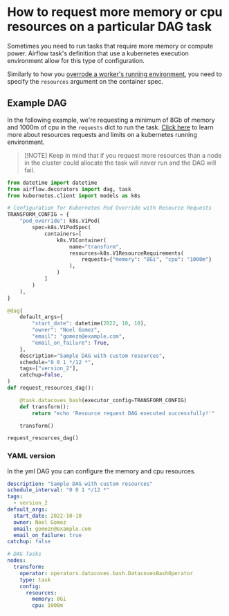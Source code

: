 # How to request more memory or cpu resources on a particular DAG task

Sometimes you need to run tasks that require more memory or compute power. Airflow task's definition that use a kubernetes execution environment allow for this type of configuration.

Similarly to how you [overrode a worker's running environment](/how-tos/airflow/customize-worker-environment.md), you need to specify the `resources` argument on the container spec.

## Example DAG

In the following example, we're requesting a minimum of 8Gb of memory and 1000m of cpu in the `requests` dict to run the task. [Click here](https://pwittrock.github.io/docs/tasks/configure-pod-container/assign-cpu-ram-container/) to learn more about resources requests and limits on a kubernetes running environment.

>[!NOTE] Keep in mind that if you request more resources than a node in the cluster could allocate the task will never run and the DAG will fail.

```python
from datetime import datetime
from airflow.decorators import dag, task
from kubernetes.client import models as k8s

# Configuration for Kubernetes Pod Override with Resource Requests
TRANSFORM_CONFIG = {
    "pod_override": k8s.V1Pod(
        spec=k8s.V1PodSpec(
            containers=[
                k8s.V1Container(
                    name="transform",
                    resources=k8s.V1ResourceRequirements(
                        requests={"memory": "8Gi", "cpu": "1000m"}
                    ),
                )
            ]
        )
    ),
}

@dag(
    default_args={
        "start_date": datetime(2022, 10, 10),
        "owner": "Noel Gomez",
        "email": "gomezn@example.com",
        "email_on_failure": True,
    },
    description="Sample DAG with custom resources",
    schedule="0 0 1 */12 *",
    tags=["version_2"],
    catchup=False,
)
def request_resources_dag():

    @task.datacoves_bash(executor_config=TRANSFORM_CONFIG)
    def transform():
        return "echo 'Resource request DAG executed successfully!'"

    transform()

request_resources_dag()
```

### YAML version
In the yml DAG you can configure the memory and cpu resources.

```yaml
description: "Sample DAG with custom resources"
schedule_interval: "0 0 1 */12 *"
tags:
  - version_2
default_args:
  start_date: 2022-10-10
  owner: Noel Gomez
  email: gomezn@example.com
  email_on_failure: true
catchup: false

# DAG Tasks
nodes:
  transform:
    operator: operators.datacoves.bash.DatacovesBashOperator
    type: task
    config:
      resources:
        memory: 8Gi
        cpu: 1000m
```
